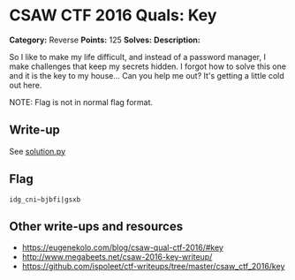 # CSAW CTF 2016 Quals: Key

**Category:** Reverse
**Points:** 125
**Solves:**
**Description:**

So I like to make my life difficult, and instead of a password manager, I make challenges that keep my secrets hidden. I forgot how to solve this one and it is the key to my house... Can you help me out? It's getting a little cold out here.

NOTE: Flag is not in normal flag format.

## Write-up
See [solution.py](solution.py)

## Flag
`idg_cni~bjbfi|gsxb`

## Other write-ups and resources

* https://eugenekolo.com/blog/csaw-qual-ctf-2016/#key
* http://www.megabeets.net/csaw-2016-key-writeup/
* https://github.com/ispoleet/ctf-writeups/tree/master/csaw_ctf_2016/key
